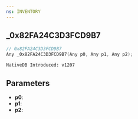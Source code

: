 ```yaml
---
ns: INVENTORY
---
```

## _0x82FA24C3D3FCD9B7

```c
// 0x82FA24C3D3FCD9B7
Any _0x82FA24C3D3FCD9B7(Any p0, Any p1, Any p2);
```

```
NativeDB Introduced: v1207
```

## Parameters
* **p0**:
* **p1**:
* **p2**:

